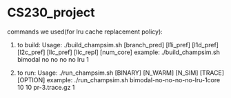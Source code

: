 # CS230_project

commands we used(for lru cache replacement policy):
1. to build: 
Usage: ./build_champsim.sh [branch_pred] [l1i_pref] [l1d_pref] [l2c_pref] [llc_pref] [llc_repl] [num_core]
example: ./build_champsim.sh bimodal no no no no lru 1

2. to run:
Usage: ./run_champsim.sh [BINARY] [N_WARM] [N_SIM] [TRACE] [OPTION]
example: ./run_champsim.sh bimodal-no-no-no-no-lru-1core 10 10 pr-3.trace.gz 1
